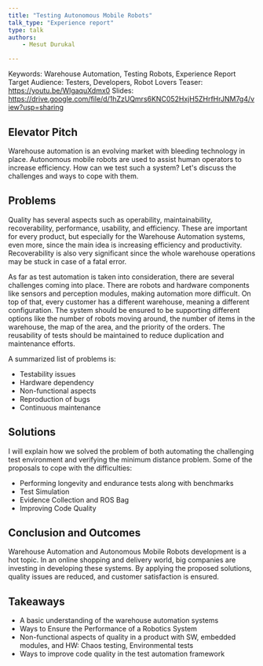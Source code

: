 ```yaml
---
title: "Testing Autonomous Mobile Robots"
talk_type: "Experience report"
type: talk
authors:
    - Mesut Durukal

---
```

Keywords: Warehouse Automation, Testing Robots, Experience Report
Target Audience: Testers, Developers, Robot Lovers
Teaser: https://youtu.be/WlgaquXdmx0
Slides: https://drive.google.com/file/d/1hZzUQmrs6KNC052HxjH5ZHrfHrJNM7g4/view?usp=sharing

Elevator Pitch
-----------------------------
Warehouse automation is an evolving market with bleeding technology in place. Autonomous mobile robots are used to assist human operators to increase efficiency. How can we test such a system? Let's discuss the challenges and ways to cope with them. 

Problems
-----------------------------
Quality has several aspects such as operability, maintainability, recoverability, performance, usability, and efficiency. These are important for every product, but especially for the Warehouse Automation systems, even more, since the main idea is increasing efficiency and productivity. Recoverability is also very significant since the whole warehouse operations may be stuck in case of a fatal error.

As far as test automation is taken into consideration, there are several challenges coming into place. There are robots and hardware components like sensors and perception modules, making automation more difficult. On top of that, every customer has a different warehouse, meaning a different configuration. The system should be ensured to be supporting different options like the number of robots moving around, the number of items in the warehouse, the map of the area, and the priority of the orders. The reusability of tests should be maintained to reduce duplication and maintenance efforts.

A summarized list of problems is:
* Testability issues
* Hardware dependency
* Non-functional aspects
* Reproduction of bugs
* Continuous maintenance

Solutions
-----------------------------
I will explain how we solved the problem of both automating the challenging test environment and verifying the minimum distance problem. Some of the proposals to cope with the difficulties:
* Performing longevity and endurance tests along with benchmarks
* Test Simulation 
* Evidence Collection and ROS Bag
* Improving Code Quality

Conclusion and Outcomes
-----------------------------
Warehouse Automation and Autonomous Mobile Robots development is a hot topic. In an online shopping and delivery world, big companies are investing in developing these systems. By applying the proposed solutions, quality issues are reduced, and customer satisfaction is ensured.

Takeaways
-----------------------------
* A basic understanding of the warehouse automation systems
* Ways to Ensure the Performance of a Robotics System
* Non-functional aspects of quality in a product with SW, embedded modules, and HW: Chaos testing, Environmental tests
* Ways to improve code quality in the test automation framework


